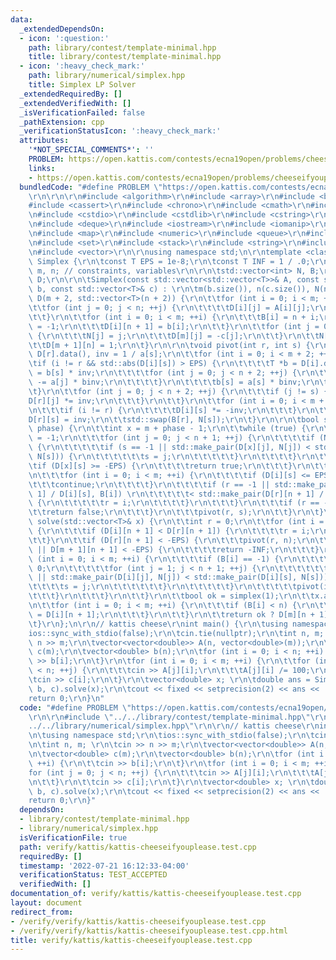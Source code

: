 ```yaml
---
data:
  _extendedDependsOn:
  - icon: ':question:'
    path: library/contest/template-minimal.hpp
    title: library/contest/template-minimal.hpp
  - icon: ':heavy_check_mark:'
    path: library/numerical/simplex.hpp
    title: Simplex LP Solver
  _extendedRequiredBy: []
  _extendedVerifiedWith: []
  _isVerificationFailed: false
  _pathExtension: cpp
  _verificationStatusIcon: ':heavy_check_mark:'
  attributes:
    '*NOT_SPECIAL_COMMENTS*': ''
    PROBLEM: https://open.kattis.com/contests/ecna19open/problems/cheeseifyouplease
    links:
    - https://open.kattis.com/contests/ecna19open/problems/cheeseifyouplease
  bundledCode: "#define PROBLEM \"https://open.kattis.com/contests/ecna19open/problems/cheeseifyouplease\"\
    \r\n\r\n\r\n#include <algorithm>\r\n#include <array>\r\n#include <bitset>\r\n\
    #include <cassert>\r\n#include <chrono>\r\n#include <cmath>\r\n#include <complex>\r\
    \n#include <cstdio>\r\n#include <cstdlib>\r\n#include <cstring>\r\n#include <ctime>\r\
    \n#include <deque>\r\n#include <iostream>\r\n#include <iomanip>\r\n#include <list>\r\
    \n#include <map>\r\n#include <numeric>\r\n#include <queue>\r\n#include <random>\r\
    \n#include <set>\r\n#include <stack>\r\n#include <string>\r\n#include <unordered_map>\r\
    \n#include <vector>\r\n\r\nusing namespace std;\n\r\ntemplate <class T> struct\
    \ Simplex {\r\n\tconst T EPS = 1e-8;\r\n\tconst T INF = 1 / .0;\r\n\t\r\n\tint\
    \ m, n; // constraints, variables\r\n\r\n\tstd::vector<int> N, B;\r\n\r\n\tstd::vector<std::vector<T>>\
    \ D;\r\n\r\n\tSimplex(const std::vector<std::vector<T>>& A, const std::vector<T>&\
    \ b, const std::vector<T>& c) : \r\n\tm(b.size()), n(c.size()), N(n + 1), B(m),\
    \ D(m + 2, std::vector<T>(n + 2)) {\r\n\t\tfor (int i = 0; i < m; ++i) {\r\n\t\
    \t\tfor (int j = 0; j < n; ++j) {\r\n\t\t\t\tD[i][j] = A[i][j];\r\n\t\t\t}\r\n\
    \t\t}\r\n\t\tfor (int i = 0; i < m; ++i) {\r\n\t\t\tB[i] = n + i;\r\n\t\t\tD[i][n]\
    \ = -1;\r\n\t\t\tD[i][n + 1] = b[i];\r\n\t\t}\r\n\t\tfor (int j = 0; j < n; ++j)\
    \ {\r\n\t\t\tN[j] = j;\r\n\t\t\tD[m][j] = -c[j];\r\n\t\t}\r\n\t\tN[n] = -1;\r\n\
    \t\tD[m + 1][n] = 1;\r\n\t}\r\n\r\n\tvoid pivot(int r, int s) {\r\n\t\tT *a =\
    \ D[r].data(), inv = 1 / a[s];\r\n\t\tfor (int i = 0; i < m + 2; ++i) {\r\n\t\t\
    \tif (i != r && std::abs(D[i][s]) > EPS) {\r\n\t\t\t\tT *b = D[i].data(), binv\
    \ = b[s] * inv;\r\n\t\t\t\tfor (int j = 0; j < n + 2; ++j) {\r\n\t\t\t\t\tb[j]\
    \ -= a[j] * binv;\r\n\t\t\t\t}\r\n\t\t\t\tb[s] = a[s] * binv;\r\n\t\t\t}\r\n\t\
    \t}\r\n\t\tfor (int j = 0; j < n + 2; ++j) {\r\n\t\t\tif (j != s) {\r\n\t\t\t\t\
    D[r][j] *= inv;\r\n\t\t\t}\r\n\t\t}\r\n\t\tfor (int i = 0; i < m + 2; ++i) {\r\
    \n\t\t\tif (i != r) {\r\n\t\t\t\tD[i][s] *= -inv;\r\n\t\t\t}\r\n\t\t}\r\n\t\t\
    D[r][s] = inv;\r\n\t\tstd::swap(B[r], N[s]);\r\n\t}\r\n\r\n\tbool simplex(int\
    \ phase) {\r\n\t\tint x = m + phase - 1;\r\n\t\twhile (true) {\r\n\t\t\tint s\
    \ = -1;\r\n\t\t\tfor (int j = 0; j < n + 1; ++j) {\r\n\t\t\t\tif (N[j] != -phase)\
    \ {\r\n\t\t\t\t\tif (s == -1 || std::make_pair(D[x][j], N[j]) < std::make_pair(D[x][s],\
    \ N[s])) {\r\n\t\t\t\t\t\ts = j;\r\n\t\t\t\t\t}\r\n\t\t\t\t}\r\n\t\t\t}\r\n\t\t\
    \tif (D[x][s] >= -EPS) {\r\n\t\t\t\treturn true;\r\n\t\t\t}\r\n\t\t\tint r = -1;\r\
    \n\t\t\tfor (int i = 0; i < m; ++i) {\r\n\t\t\t\tif (D[i][s] <= EPS) {\r\n\t\t\
    \t\t\tcontinue;\r\n\t\t\t\t}\r\n\t\t\t\tif (r == -1 || std::make_pair(D[i][n +\
    \ 1] / D[i][s], B[i]) \r\n\t\t\t\t\t< std::make_pair(D[r][n + 1] / D[r][s], B[r]))\
    \ {\r\n\t\t\t\t\tr = i;\r\n\t\t\t\t}\r\n\t\t\t}\r\n\t\t\tif (r == -1) {\r\n\t\t\
    \t\treturn false;\r\n\t\t\t}\r\n\t\t\tpivot(r, s);\r\n\t\t}\r\n\t}\r\n\r\n\tT\
    \ solve(std::vector<T>& x) {\r\n\t\tint r = 0;\r\n\t\tfor (int i = 1; i < m; ++i)\
    \ {\r\n\t\t\tif (D[i][n + 1] < D[r][n + 1]) {\r\n\t\t\t\tr = i;\r\n\t\t\t}\r\n\
    \t\t}\r\n\t\tif (D[r][n + 1] < -EPS) {\r\n\t\t\tpivot(r, n);\r\n\t\t\tif (!simplex(2)\
    \ || D[m + 1][n + 1] < -EPS) {\r\n\t\t\t\treturn -INF;\r\n\t\t\t}\r\n\t\t\tfor\
    \ (int i = 0; i < m; ++i) {\r\n\t\t\t\tif (B[i] == -1) {\r\n\t\t\t\t\tint s =\
    \ 0;\r\n\t\t\t\t\tfor (int j = 1; j < n + 1; ++j) {\r\n\t\t\t\t\t\tif (s == -1\
    \ || std::make_pair(D[i][j], N[j]) < std::make_pair(D[i][s], N[s])) {\r\n\t\t\t\
    \t\t\t\ts = j;\r\n\t\t\t\t\t\t}\r\n\t\t\t\t\t}\r\n\t\t\t\t\tpivot(i, s);\r\n\t\
    \t\t\t}\r\n\t\t\t}\r\n\t\t}\r\n\t\tbool ok = simplex(1);\r\n\t\tx.assign(n, 0);\r\
    \n\t\tfor (int i = 0; i < m; ++i) {\r\n\t\t\tif (B[i] < n) {\r\n\t\t\t\tx[B[i]]\
    \ = D[i][n + 1];\r\n\t\t\t}\r\n\t\t}\r\n\t\treturn ok ? D[m][n + 1] : INF;\r\n\
    \t}\r\n};\n\r\n// kattis cheese\r\nint main() {\r\n\tusing namespace std;\r\n\t\
    ios::sync_with_stdio(false);\r\n\tcin.tie(nullptr);\r\n\tint n, m; \r\n\tcin >>\
    \ n >> m;\r\n\tvector<vector<double>> A(n, vector<double>(m));\r\n\tvector<double>\
    \ c(m);\r\n\tvector<double> b(n);\r\n\tfor (int i = 0; i < n; ++i) {\r\n\t\tcin\
    \ >> b[i];\r\n\t}\r\n\tfor (int i = 0; i < m; ++i) {\r\n\t\tfor (int j = 0; j\
    \ < n; ++j) {\r\n\t\t\tcin >> A[j][i];\r\n\t\t\tA[j][i] /= 100;\r\n\t\t}\r\n\t\
    \tcin >> c[i];\r\n\t}\r\n\tvector<double> x; \r\n\tdouble ans = Simplex<double>(A,\
    \ b, c).solve(x);\r\n\tcout << fixed << setprecision(2) << ans << '\\n';\r\n\t\
    return 0;\r\n}\n"
  code: "#define PROBLEM \"https://open.kattis.com/contests/ecna19open/problems/cheeseifyouplease\"\
    \r\n\r\n#include \"../../library/contest/template-minimal.hpp\"\r\n#include \"\
    ../../library/numerical/simplex.hpp\"\r\n\r\n// kattis cheese\r\nint main() {\r\
    \n\tusing namespace std;\r\n\tios::sync_with_stdio(false);\r\n\tcin.tie(nullptr);\r\
    \n\tint n, m; \r\n\tcin >> n >> m;\r\n\tvector<vector<double>> A(n, vector<double>(m));\r\
    \n\tvector<double> c(m);\r\n\tvector<double> b(n);\r\n\tfor (int i = 0; i < n;\
    \ ++i) {\r\n\t\tcin >> b[i];\r\n\t}\r\n\tfor (int i = 0; i < m; ++i) {\r\n\t\t\
    for (int j = 0; j < n; ++j) {\r\n\t\t\tcin >> A[j][i];\r\n\t\t\tA[j][i] /= 100;\r\
    \n\t\t}\r\n\t\tcin >> c[i];\r\n\t}\r\n\tvector<double> x; \r\n\tdouble ans = Simplex<double>(A,\
    \ b, c).solve(x);\r\n\tcout << fixed << setprecision(2) << ans << '\\n';\r\n\t\
    return 0;\r\n}"
  dependsOn:
  - library/contest/template-minimal.hpp
  - library/numerical/simplex.hpp
  isVerificationFile: true
  path: verify/kattis/kattis-cheeseifyouplease.test.cpp
  requiredBy: []
  timestamp: '2022-07-21 16:12:33-04:00'
  verificationStatus: TEST_ACCEPTED
  verifiedWith: []
documentation_of: verify/kattis/kattis-cheeseifyouplease.test.cpp
layout: document
redirect_from:
- /verify/verify/kattis/kattis-cheeseifyouplease.test.cpp
- /verify/verify/kattis/kattis-cheeseifyouplease.test.cpp.html
title: verify/kattis/kattis-cheeseifyouplease.test.cpp
---
```

